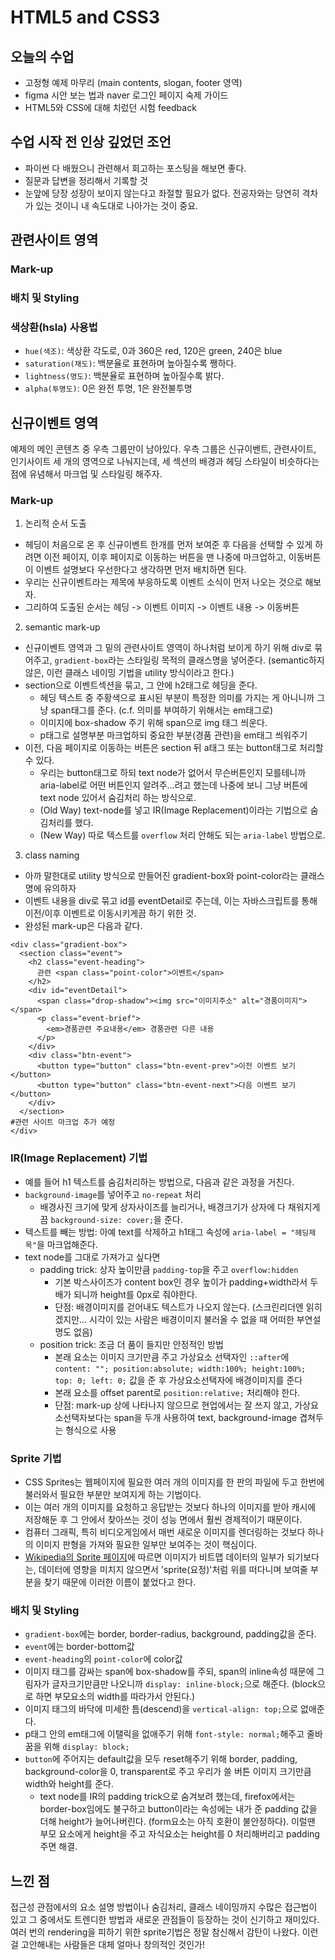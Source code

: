 # HTML5 and CSS3

## 오늘의 수업
- 고정형 예제 마무리 (main contents, slogan, footer 영역)
- figma 시안 보는 법과 naver 로그인 페이지 숙제 가이드
- HTML5와 CSS에 대해 치렀던 시험 feedback

## 수업 시작 전 인상 깊었던 조언
- 파이썬 다 배웠으니 관련해서 회고하는 포스팅을 해보면 좋다.
- 질문과 답변을 정리해서 기록할 것
- 눈앞에 당장 성장이 보이지 않는다고 좌절할 필요가 없다. 전공자와는 당연히 격차가 있는 것이니 내 속도대로 나아가는 것이 중요.

## 관련사이트 영역
### Mark-up
### 배치 및 Styling
### 색상환(hsla) 사용법
- `hue(색조)`: 색상환 각도로, 0과 360은 red, 120은 green, 240은 blue
- `saturation(채도)`: 백분율로 표현하며 높아질수록 쨍하다.
- `lightness(명도)`: 백분율로 표현하며 높아질수록 밝다.
- `alpha(투명도)`: 0은 완전 투명, 1은 완전불투명


## 신규이벤트 영역
예제의 메인 콘텐츠 중 우측 그룹만이 남아있다. 우측 그룹은 신규이벤트, 관련사이트, 인기사이트 세 개의 영역으로 나눠지는데, 세 섹션의 배경과 헤딩 스타일이 비슷하다는 점에 유념해서 마크업 및 스타일링 해주자.
 
### Mark-up
1. 논리적 순서 도출
  - 헤딩이 처음으로 온 후 신규이벤트 한개를 먼저 보여준 후 다음을 선택할 수 있게 하려면 이전 페이지, 이후 페이지로 이동하는 버튼을 맨 나중에 마크업하고, 이동버튼이 이벤트 설명보다 우선한다고 생각하면 먼저 배치하면 된다. 
  - 우리는 신규이벤트라는 제목에 부응하도록 이벤트 소식이 먼저 나오는 것으로 해보자.
  - 그리하여 도출된 순서는 헤딩 -> 이벤트 이미지 -> 이벤트 내용 -> 이동버튼
2. semantic mark-up
  - 신규이벤트 영역과 그 밑의 관련사이트 영역이 하나처럼 보이게 하기 위해 div로 묶어주고, `gradient-box`라는 스타일링 목적의 클래스명을 넣어준다. (semantic하지 않은, 이런 클래스 네이밍 기법을 utility 방식이라고 한다.) 
  - section으로 이벤트섹션을 묶고, 그 안에 h2태그로 헤딩을 준다.
    - 헤딩 텍스트 중 주황색으로 표시된 부분이 특정한 의미를 가지는 게 아니니까 그냥 span태그를 준다. (c.f. 의미를 부여하기 위해서는 em태그로)
    - 이미지에 box-shadow 주기 위해 span으로 img 태그 씌운다.
    - p태그로 설명부분 마크업하되 중요한 부분(경품 관련)을 em태그 씌워주기
  - 이전, 다음 페이지로 이동하는 버튼은 section 뒤 a태그 또는 button태그로 처리할 수 있다.
    - 우리는 button태그로 하되 text node가 없어서 무슨버튼인지 모를테니까 aria-label로 어떤 버튼인지 알려주...려고 했는데 나중에 보니 그냥 버튼에 text node 있어서 숨김처리 하는 방식으로.
    - (Old Way) text-node를 넣고 IR(Image Replacement)이라는 기법으로 숨김처리를 했다. 
    - (New Way) 따로 텍스트를 `overflow` 처리 안해도 되는 `aria-label` 방법으로.
3. class naming
  - 아까 말한대로 utility 방식으로 만들어진 gradient-box와 point-color라는 클래스명에 유의하자
  - 이벤트 내용을 div로 묶고 id를 eventDetail로 주는데, 이는 자바스크립트를 통해 이전/이후 이벤트로 이동시키게끔 하기 위한 것.
-  완성된 mark-up은 다음과 같다.
```
<div class="gradient-box">
  <section class="event">
    <h2 class="event-heading">
      관련 <span class="point-color">이벤트</span>
    </h2>
    <div id="eventDetail">
      <span class="drop-shadow"><img src="이미지주소" alt="경품이미지"></span>
      <p class="event-brief">
        <em>경품관련 주요내용</em> 경품관련 다른 내용
      </p>
    </div>
    <div class="btn-event">
      <button type="button" class="btn-event-prev">이전 이벤트 보기</button>
      <button type="button" class="btn-event-next">다음 이벤트 보기</button>
    </div>
  </section>
#관련 사이트 마크업 추가 예정
</div>
```

### IR(Image Replacement) 기법
- 예를 들어 h1 텍스트를 숨김처리하는 방법으로, 다음과 같은 과정을 거친다.
- `background-image`를 넣어주고 `no-repeat` 처리
  - 배경사진 크기에 맞게 상자사이즈를 늘리거나, 배경크기가 상자에 다 채워지게끔 `background-size: cover;`을 준다.
- 텍스트를 빼는 방법: 아예 text를 삭제하고 h1태그 속성에 `aria-label = "헤딩제목"`을 마크업해준다.
- text node를 그대로 가져가고 싶다면
  - padding trick: 상자 높이만큼 `padding-top`을 주고 `overflow:hidden`
    - 기본 박스사이즈가 content box인 경우 높이가 padding+width라서 두배가 되니까 height를 0px로 줘야한다. 
    - 단점: 배경이미지를 걷어내도 텍스트가 나오지 않는다. (스크린리더엔 읽히겠지만... 시각이 있는 사람은 배경이미지 불러올 수 없을 때 어떠한 부연설명도 없음)
  - position trick: 조금 더 품이 들지만 안정적인 방법
    - 본래 요소는 이미지 크기만큼 주고 가상요소 선택자인 `::after`에 `content: ""; position:absolute; width:100%; height:100%; top: 0; left: 0;` 값을 준 후 가상요소선택자에 배경이미지를 준다
    - 본래 요소를 offset parent로 `position:relative;` 처리해야 한다. 
    - 단점: mark-up 상에 나타나지 않으므로 현업에서는 잘 쓰지 않고, 가상요소선택자보다는 span을 두개 사용하여 text, background-image 겹쳐두는 형식으로 사용

### Sprite 기법
- CSS Sprites는 웹페이지에 필요한 여러 개의 이미지를 한 판의 파일에 두고 한번에 불러와서 필요한 부분만 보여지게 하는 기법이다.
- 이는 여러 개의 이미지를 요청하고 응답받는 것보다 하나의 이미지를 받아 캐시에 저장해둔 후 그 안에서 찾아쓰는 것이 성능 면에서 훨씬 경제적이기 때문이다.
- 컴퓨터 그래픽, 특히 비디오게임에서 매번 새로운 이미지를 렌더링하는 것보다 하나의 이미지 판형을 가져와 필요한 일부만 보여주는 것이 핵심이다. 
- [Wikipedia의 Sprite 페이지](https://en.wikipedia.org/wiki/Sprite_(computer_graphics))에 따르면 이미지가 비트맵 데이터의 일부가 되기보다는, 데이터에 영향을 미치지 않으면서 'sprite(요정)'처럼 위를 떠다니며 보여줄 부분을 찾기 때문에 이러한 이름이 붙었다고 한다.  

### 배치 및 Styling
- `gradient-box`에는 border, border-radius, background, padding값을 준다.
- `event`에는 border-bottom값
- `event-heading`의 `point-color`에 color값
- 이미지 태그를 감싸는 span에 box-shadow를 주되, span의 inline속성 때문에 그림자가 글자크기만큼만 나오니까 `display: inline-block;`으로 해준다. (block으로 하면 부모요소의 width를 따라가서 안된다.) 
- 이미지 태그의 바닥에 미세한 틈(descend)을 `vertical-align: top;`으로 없애준다.
- p태그 안의 em태그에 이탤릭을 없애주기 위해 `font-style: normal;`해주고 줄바꿈을 위해 `display: block;`
- `button`에 주어지는 default값을 모두 reset해주기 위해 border, padding, background-color을 0, transparent로 주고 우리가 쓸 버튼 이미지 크기만큼 width와 height를 준다.
  - text node를 IR의 padding trick으로 숨겨보려 했는데, firefox에서는 border-box임에도 불구하고 button이라는 속성에는 내가 준 padding 값을 더해 height가 늘어나버린다. (form요소는 아직 호환이 불안정하다). 이럴땐 부모 요소에게 height을 주고 자식요소는 height를 0 처리해버리고 padding 주면 해결.


## 느낀 점
접근성 관점에서의 요소 설명 방법이나 숨김처리, 클래스 네이밍까지 수많은 접근법이 있고 그 중에서도 트렌디한 방법과 새로운 관점들이 등장하는 것이 신기하고 재미있다. 여러 번의 rendering을 피하기 위한 sprite기법은 정말 참신해서 감탄이 나왔다. 이런걸 고안해내는 사람들은 대체 얼마나 창의적인 것인가!
